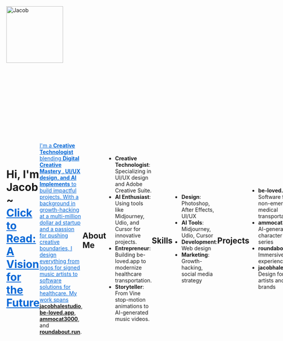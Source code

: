 <img src="https://avatars.githubusercontent.com/u/94732917?v=4" alt="Jacob" width="150" height="150">

<div style="display: flex; justify-content: space-between; align-items: center;">
    <h1 style="margin: 0;">Hi, I'm Jacob ~
<a href="/vision-for-the-future.md" style="color: #0366d6;">        Click to Read: A Vision for the Future</h1>
    <div style="text-align: right;">
        
</div>

I'm a **Creative Technologist** blending **Digital Creative Mastery , UI/UX design, and AI Implements** to build impactful projects. With a background in growth-hacking at a multi-million dollar ad startup and a passion for pushing creative boundaries, I design everything from logos for signed music artists to software solutions for healthcare. My work spans **[jacobhalestudio](https://jacobhalestudio.net)**, **[be-loved.app](http://be-loved.app/about)**, **[ammocat3000](https://ammocat3000.com)**, and **[roundabout.run](https://roundabout.run)**.

## About Me
- **Creative Technologist**: Specializing in UI/UX design and Adobe Creative Suite.
- **AI Enthusiast**: Using tools like Midjourney, Udio, and Cursor for innovative projects.
- **Entrepreneur**: Building be-loved.app to modernize healthcare transportation.
- **Storyteller**: From Vine stop-motion animations to AI-generated music videos.

## Skills
- **Design**: Photoshop, After Effects, UI/UX
- **AI Tools**: Midjourney, Udio, Cursor
- **Development**: Web design
- **Marketing**: Growth-hacking, social media strategy

## Projects
- **be-loved.app**: Software for non-emergency medical transportation
- **ammocat3000**: AI-generated character and series
- **roundabout.run**: Immersive AI experiences
- **jacobhalestudio**: Design for music artists and brands

## Background
- **Vine Beginnings**: Discovered Vine on day one in high school, grew a following with stop-motion animations, and learned the power of organic communities.
- **Fooji Growth-Hacking**: Joined as the third member of Fooji, a startup originally about ordering food via Twitter emojis. My viral One Direction giveaway shaped its shift to a multi-million dollar ad model. 
- **Indiana University**: Studied advertising, where Michael Uslan (producer of *The Dark Knight*) taught me Hollywood’s billion-dollar adaptations for China—no ghosts allowed.

## Current Focus
- Building **be-loved.app** to modernize non-emergency medical transportation.
- Aspiring to build at the Network School, starting July 1st, 2025.

## Connect with Me
- [Website](https://jacobhalestudio.net)
- [LinkedIn](https://www.linkedin.com/in/jacobhalestudio)
- [GitHub](https://github.com/sailorjacob)
- [X](https://x.com/killmefxster)


I’m driven by **learning, earning, providing, and pushing boundaries**. Let’s connect if you’re into AI, design, or building the future!
